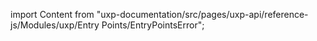
import Content from "uxp-documentation/src/pages/uxp-api/reference-js/Modules/uxp/Entry Points/EntryPointsError";

<Content query="product=xd"/>
